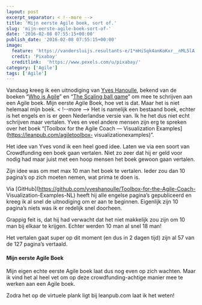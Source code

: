 ```yaml
---
layout: post
excerpt_separator: < !--more -->
title: 'Mijn eerste Agile boek, sort of.'
slug: 'mijn-eerste-agile-boek-sort-of-'
date: '2016-02-08 07:55:15+00:00'
publish_date: '2016-02-08 07:55:15+00:00'
image:
  feature: 'https://vandersluijs.resultants-e/1*mHiSqk4anKoKxr__nML5lA.jpeg'
  credit: 'Pixabay'
  creditlink:  'https://www.pexels.com/u/pixabay/'
category: ['Agile']
tags: ['Agile']
---
```

Vandaag kreeg ik een uitnodiging van [Yves Hanoulle](http://www.hanoulle.be/),
bekend van de boeken “[Who is Agile](https://leanpub.com/WhoIsAgile)” en “[The
Scaling ball game](https://leanpub.com/TheScalingBallGame)” om mee te
schrijven aan een Agile boek. Mijn eerste Agile Boek, hoe vet is dat. Maar het
is niet helemaal mijn boek.
< !--more -->
Het is namelijk een bestaand boek, echter is het engels en is er geen
Nederlandse versie van. Ik he het dus niet echt schrijven maar vertalen. Yves
en veel andere mensen zijn erg te spreken over het boek “[Toolbox for the
Agile Coach — Visualization Examples](https://leanpub.com/agiletoolbox-
visualizationexamples)”.

Het idee van Yves vond ik een heel goed idee. Laten we via een soort van
Crowdfunding een boek gaan vertalen. Niet zo zeer dat hij er geld voor nodig
had maar juist met een hoop mensen het boek gewoon gaan vertalen.

Zijn idee was om met max 10 man het boek te vertalen. Ieder zou dan 10
pagina’s op zich moeten nemen, wat prima te doen is.

Via [GitHub](https://github.com/yveshanoulle/Toolbox-for-the-Agile-Coach-
Visualization-Examples-NL) heeft hij alle engelse pagina’s gepubliceerd en
kreeg ik al snel de uitnodiging om er aan te beginnen. Eigenlijk zijn 10
pagina’s niets was ik er redelijk snel doorheen.

Grappig feit is, dat hij had verwacht dat het niet makkelijk zou zijn om 10
man bij elkaar te krijgen. Echter werden 10 man al snel 18 man!

Het vertalen gaat super op dit moment (en dus in 2 dagen tijd) zijn al 57 van
de 127 pagina’s vertaald.

#### Mijn eerste Agile Boek

Mijn eigen echte eerste Agile boek laat dus nog even op zich wachten. Maar ik
vind het al heel vet om op deze crowdfunding-achtige manier mee te werken aan
een Agile boek.

Zodra het op de virtuele plank ligt bij leanpub.com laat ik het weten!

